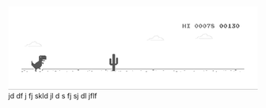 ![image](https://github.com/sudimuk2017/qwaszx/blob/main/dino.gif)
jd  df  j  fj skld  jl d  s   fj  sj    dl  jflf

